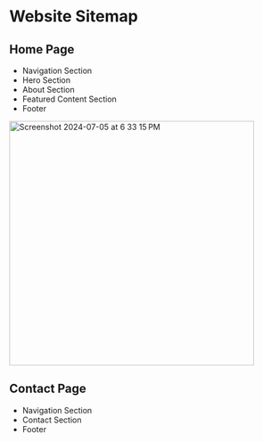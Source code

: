 # Website Sitemap
## Home Page
 - Navigation Section
 - Hero Section
 - About Section
 - Featured Content Section
 - Footer
<img width="439" alt="Screenshot 2024-07-05 at 6 33 15 PM" src="https://github.com/BingleyPro/bingleypro-website/assets/127451064/d63cc341-2fdf-471a-95c2-2f6b135daa70">


## Contact Page
- Navigation Section
- Contact Section
- Footer

